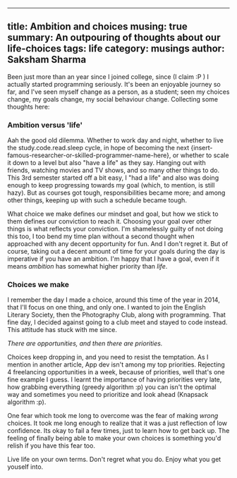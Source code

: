 ------
title: Ambition and choices
musing: true
summary: An outpouring of thoughts about our life-choices
tags: life
category: musings
author: Saksham Sharma
------

Been just more than an year since I joined college, since (I claim :P ) I actually started programming seriously. It's been an enjoyable journey so far, and I've seen myself change as a person, as a student; seen my choices change, my goals change, my social behaviour change. Collecting some thoughts here:

### Ambition versus 'life'
Aah the good old dilemma. Whether to work day and night, whether to live the study.code.read.sleep cycle, in hope of becoming the next {insert-famous-researcher-or-skilled-programmer-name-here}, or whether to scale it down to a level but also "have a life" as they say. Hanging out with friends, watching movies and TV shows, and so many other things to do. This 3rd semester started off a bit easy, I "had a life" and also was doing enough to keep progressing towards my goal (which, to mention, is still hazy). But as courses got tough, responsibilities became more; and among other things, keeping up with such a schedule became tough.

What choice we make defines our mindset and goal, but how we stick to them defines our conviction to reach it. Choosing your goal over other things is what reflects your conviction. I'm shamelessly guilty of not doing this too, I too bend my time plan without a second thought when approached with any decent opportunity for fun. And I don't regret it. But of course, taking out a decent amount of time for your goals during the day is imperative if you have an ambition.  I'm happy that I have a goal, even if it means *ambition* has somewhat higher priority than *life*.

### Choices we make
I remember the day I made a choice, around this time of the year in 2014, that I'll focus on one thing, and only one. I wanted to join the English Literary Society, then the Photography Club, along with programming. That fine day, I decided against going to a club meet and stayed to code instead. This attitude has stuck with me since.

*There are opportunities, and then there are priorities.*

Choices keep dropping in, and you need to resist the temptation. As I mention in another article, App dev isn't among my top priorities. Rejecting 4 freelancing opportunities in a week, because of priorities, well that's one fine example I guess. I learnt the importance of having priorities very late, how grabbing everything (greedy algorithm :p) you can isn't the optimal way and sometimes you need to prioritize and look ahead (Knapsack algorithm :p).

One fear which took me long to overcome was the fear of making *wrong* choices. It took me long enough to realize that it was a just reflection of low confidence. Its okay to fail a few times, just to learn how to get back up. The feeling of finally being able to make your own choices is something you'd relish if you have this fear too.

Live life on your own terms. Don't regret what you do. Enjoy what you get youself into.
